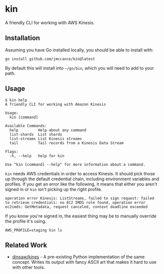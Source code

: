 kin
===

A friendly CLI for working with AWS Kinesis.

Installation
------------

Assuming you have Go installed locally, you should be able to install with:

```
go install github.com/jmccance/kin@latest
```

By default this will install into `~/go/bin`, which you will need to add to your path.

Usage
-----

```
$ kin help
A friendly CLI for working with Amazon Kinesis

Usage:
  kin [command]

Available Commands:
  help         Help about any command
  list-shards  List shards
  list-streams List Kinesis streams
  tail         Tail records from a Kinesis Data Stream

Flags:
  -h, --help   help for kin

Use "kin [command] --help" for more information about a command.
```

`kin` needs AWS credentials in order to access Kinesis. It should pick those up through the default credential chain, including environment variables and profiles. If you get an error like the following, it means that either you aren't signed in or `kin` isn't picking up the right profile.

```
operation error Kinesis: ListStreams, failed to sign request: failed to retrieve credentials: no EC2 IMDS role found, operation error ec2imds: GetMetadata, request canceled, context deadline exceeded
```

If you know you're signed in, the easiest thing may be to manually override the profile it's using.

```
AWS_PROFILE=staging kin ls
```

Related Work
------------

- [dinsaw/kines](https://github.com/dinsaw/kines) - A pre-existing Python implementation of the same concept. Writes its output with fancy ASCII art that makes it hard to use with other tools.
